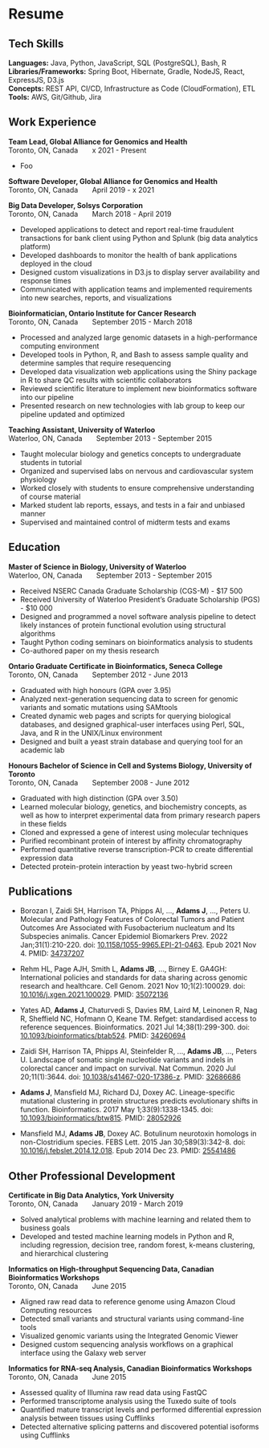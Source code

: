 # Resume

## Tech Skills

**Languages:** Java, Python, JavaScript, SQL (PostgreSQL), Bash, R  
**Libraries/Frameworks:** Spring Boot, Hibernate, Gradle, NodeJS, React, ExpressJS, D3.js  
**Concepts:** REST API, CI/CD, Infrastructure as Code (CloudFormation), ETL  
**Tools:** AWS, Git/Github, Jira

## Work Experience

**Team Lead, Global Alliance for Genomics and Health**  
Toronto, ON, Canada&emsp;&emsp;x 2021 - Present

* Foo

**Software Developer, Global Alliance for Genomics and Health**  
Toronto, ON, Canada&emsp;&emsp;April 2019 - x 2021

**Big Data Developer, Solsys Corporation**  
Toronto, ON, Canada&emsp;&emsp;March 2018 - April 2019

* Developed applications to detect and report real-time fraudulent transactions for bank client using Python and Splunk (big data analytics platform)
* Developed dashboards to monitor the health of bank applications deployed in the cloud
* Designed custom visualizations in D3.js to display server availability and response times
* Communicated with application teams and implemented requirements into new searches, reports, and visualizations

**Bioinformatician, Ontario Institute for Cancer Research**  
Toronto, ON, Canada&emsp;&emsp;September 2015 - March 2018

* Processed and analyzed large genomic datasets in a high-performance computing environment
* Developed tools in Python, R, and Bash to assess sample quality and determine samples that require resequencing
* Developed data visualization web applications using the Shiny package in R to share QC results with scientific collaborators
* Reviewed scientific literature to implement new bioinformatics software into our pipeline
* Presented research on new technologies with lab group to keep our pipeline updated and optimized

**Teaching Assistant, University of Waterloo**  
Waterloo, ON, Canada&emsp;&emsp;September 2013 - September 2015

* Taught molecular biology and genetics concepts to undergraduate students in tutorial
* Organized and supervised labs on nervous and cardiovascular system physiology
* Worked closely with students to ensure comprehensive understanding of course material
* Marked student lab reports, essays, and tests in a fair and unbiased manner
* Supervised and maintained control of midterm tests and exams

## Education

**Master of Science in Biology, University of Waterloo**  
Waterloo, ON, Canada&emsp;&emsp;September 2013 - September 2015

* Received NSERC Canada Graduate Scholarship (CGS-M) - $17 500
* Received University of Waterloo President’s Graduate Scholarship (PGS) - $10 000
* Designed and programmed a novel software analysis pipeline to detect likely instances of protein functional evolution using structural algorithms
* Taught Python coding seminars on bioinformatics analysis to students
* Co-authored paper on my thesis research

**Ontario Graduate Certificate in Bioinformatics, Seneca College**  
Toronto, ON, Canada&emsp;&emsp;September 2012 - June 2013

* Graduated with high honours (GPA over 3.95)
* Analyzed next-generation sequencing data to screen for genomic variants and somatic mutations using SAMtools
* Created dynamic web pages and scripts for querying biological databases, and designed graphical-user interfaces using Perl, SQL, Java, and R in the UNIX/Linux environment
* Designed and built a yeast strain database and querying tool for an academic lab

**Honours Bachelor of Science in Cell and Systems Biology, University of Toronto**  
Toronto, ON, Canada&emsp;&emsp;September 2008 - June 2012

* Graduated with high distinction (GPA over 3.50)
* Learned molecular biology, genetics, and biochemistry concepts, as well as how to interpret experimental data from primary research papers in these fields
* Cloned and expressed a gene of interest using molecular techniques
* Purified recombinant protein of interest by affinity chromatography
* Performed quantitative reverse transcription-PCR to create differential expression data
* Detected protein-protein interaction by yeast two-hybrid screen

## Publications

* Borozan I, Zaidi SH, Harrison TA, Phipps AI, ..., **Adams J**, ..., Peters U. Molecular and Pathology Features of Colorectal Tumors and Patient Outcomes Are Associated with Fusobacterium nucleatum and Its Subspecies animalis. Cancer Epidemiol Biomarkers Prev. 2022 Jan;31(1):210-220. doi: [10.1158/1055-9965.EPI-21-0463](https://doi.org/10.1158/1055-9965.EPI-21-0463). Epub 2021 Nov 4. PMID: [34737207](https://pubmed.ncbi.nlm.nih.gov/34737207/)

* Rehm HL, Page AJH, Smith L, **Adams JB**, ..., Birney E. GA4GH: International policies and standards for data sharing across genomic research and healthcare. Cell Genom. 2021 Nov 10;1(2):100029. doi: [10.1016/j.xgen.2021.100029](https://doi.org/10.1016/j.xgen.2021.100029). PMID: [35072136](https://pubmed.ncbi.nlm.nih.gov/35072136/)

* Yates AD, **Adams J**, Chaturvedi S, Davies RM, Laird M, Leinonen R, Nag R, Sheffield NC, Hofmann O, Keane TM. Refget: standardised access to reference sequences. Bioinformatics. 2021 Jul 14;38(1):299-300. doi: [10.1093/bioinformatics/btab524](https://doi.org/10.1093/bioinformatics/btab524). PMID: [34260694](https://pubmed.ncbi.nlm.nih.gov/34260694/)

* Zaidi SH, Harrison TA, Phipps AI, Steinfelder R, ..., **Adams JB**, ..., Peters U. Landscape of somatic single nucleotide variants and indels in colorectal cancer and impact on survival. Nat Commun. 2020 Jul 20;11(1):3644. doi: [10.1038/s41467-020-17386-z](https://doi.org/10.1038/s41467-020-17386-z). PMID: [32686686](https://pubmed.ncbi.nlm.nih.gov/32686686/)

* **Adams J**, Mansfield MJ, Richard DJ, Doxey AC. Lineage-specific mutational clustering in protein structures predicts evolutionary shifts in function. Bioinformatics. 2017 May 1;33(9):1338-1345. doi: [10.1093/bioinformatics/btw815](https://doi.org/10.1093/bioinformatics/btw815). PMID: [28052926](https://pubmed.ncbi.nlm.nih.gov/28052926/)

* Mansfield MJ, **Adams JB**, Doxey AC. Botulinum neurotoxin homologs in non-Clostridium species. FEBS Lett. 2015 Jan 30;589(3):342-8. doi: [10.1016/j.febslet.2014.12.018](https://doi.org/10.1016/j.febslet.2014.12.018). Epub 2014 Dec 23. PMID: [25541486](https://pubmed.ncbi.nlm.nih.gov/25541486/)

## Other Professional Development

**Certificate in Big Data Analytics, York University**  
Toronto, ON, Canada&emsp;&emsp;January 2019 - March 2019

* Solved analytical problems with machine learning and related them to business goals
* Developed and tested machine learning models in Python and R, including regression, decision tree, random forest, k-means clustering, and hierarchical clustering

**Informatics on High-throughput Sequencing Data, Canadian Bioinformatics Workshops**  
Toronto, ON, Canada&emsp;&emsp;June 2015

* Aligned raw read data to reference genome using Amazon Cloud Computing resources
* Detected small variants and structural variants using command-line tools
* Visualized genomic variants using the Integrated Genomic Viewer
* Designed custom sequencing analysis workflows on a graphical interface using the Galaxy web server

**Informatics for RNA-seq Analysis, Canadian Bioinformatics Workshops**  
Toronto, ON, Canada&emsp;&emsp;June 2015

* Assessed quality of Illumina raw read data using FastQC
* Performed transcriptome analysis using the Tuxedo suite of tools
* Quantified mature transcript levels and performed differential expression analysis between tissues using Cufflinks
* Detected alternative splicing patterns and discovered potential isoforms using Cufflinks
